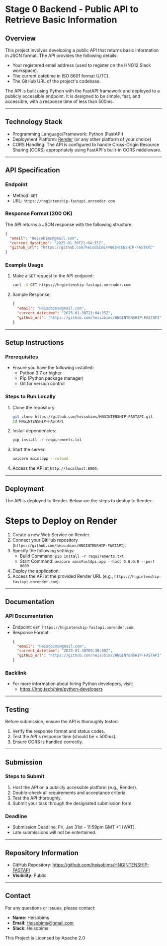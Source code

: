 # Stage 0 Backend - Public API to Retrieve Basic Information

## Overview

This project involves developing a public API that returns basic information in JSON format. The API provides the following details:
- Your registered email address (used to register on the HNG12 Slack workspace).
- The current datetime in ISO 8601 format (UTC).
- The GitHub URL of the project's codebase.

The API is built using Python with the FastAPI framework and deployed to a publicly accessible endpoint. It is designed to be simple, fast, and accessible, with a response time of less than 500ms.

---

## Technology Stack

- Programming Language/Framework: Python (FastAPI)
- Deployment Platform: [Render](https://render.com) (or any other platform of your choice)
- CORS Handling: The API is configured to handle Cross-Origin Resource Sharing (CORS) appropriately using FastAPI's built-in CORS middleware.

---

## API Specification

### Endpoint
- Method: `GET`
- URL: `https://hngintenship-fastapi.onrender.com`

### Response Format (200 OK)
The API returns a JSON response with the following structure:
```json
{
  "email": "Heisobims@gmail.com",
  "current_datetime": "2025-01-30T21:04:35Z",
  "github_url": "https://github.com/heisobims/HNGINTENSHIP-FASTAPI"
}
```

### Example Usage
1. Make a `GET` request to the API endpoint:
   ```bash
   curl -X GET https://hngintenship-fastapi.onrender.com
   ```
2. Sample Response:
   ```json
   {
     "email": "Heisobims@gmail.com",
     "current_datetime": "2025-01-30T21:04:35Z",
     "github_url": "https://github.com/heisobims/HNGINTENSHIP-FASTAPI"
   }
   ```

---

## Setup Instructions

### Prerequisites
- Ensure you have the following installed:
  - Python 3.7 or higher
  - Pip (Python package manager)
  - Git for version control

### Steps to Run Locally
1. Clone the repository:
   ```bash
   git clone https://github.com/heisobims/HNGINTENSHIP-FASTAPI.git
   cd HNGINTENSHIP-FASTAPI
   ```
2. Install dependencies:
   ```bash
   pip install -r requirements.txt
   ```
3. Start the server:
   ```bash
   uvicorn main:app --reload
   ```
4. Access the API at `http://localhost:8000`.

---

## Deployment

The API is deployed to Render. Below are the steps to deploy to Render:

# Steps to Deploy on Render
1. Create a new Web Service on Render.
2. Connect your GitHub repository (`https://github.com/heisobims/HNGINTENSHIP-FASTAPI`).
3. Specify the following settings:
   - Build Command: `pip install -r requirements.txt`
   - Start Command: `uvicorn mainFastApi:app --host 0.0.0.0 --port 8000`
4. Deploy the application.
5. Access the API at the provided Render URL (e.g., `https://hngintenship-fastapi.onrender.com`).

---

## Documentation

### API Documentation
- Endpoint: `GET https://hngintenship-fastapi.onrender.com`
- Response Format:
  ```json
  {
    "email": "Heisobims@gmail.com",
    "current_datetime": "2025-01-30T09:30:00Z",
    "github_url": "https://github.com/heisobims/HNGINTENSHIP-FASTAPI"
  }
  ```

### Backlink

- For more information about hiring Python developers, visit:
  - https://hng.tech/hire/python-developers

---

## Testing

Before submission, ensure the API is thoroughly tested:
1. Verify the response format and status codes.
2. Test the API's response time (should be < 500ms).
3. Ensure CORS is handled correctly.

---

## Submission

### Steps to Submit
1. Host the API on a publicly accessible platform (e.g., Render).
2. Double-check all requirements and acceptance criteria.
3. Test the API thoroughly.
4. Submit your task through the designated submission form.

### Deadline
- Submission Deadline: Fri, Jan 31st - 11:59pm GMT +1 (WAT).
- Late submissions will not be entertained.

---

## Repository Information
- GitHub Repository: https://github.com/heisobims/HNGINTENSHIP-FASTAPI
- **Visibility**: Public

---

## Contact
For any questions or issues, please contact:
- **Name**: Heisobims
- **Email**: Heisobims@gmail.com
- **Slack**: Heisobims


This Project is Licensed by Apache 2.0
